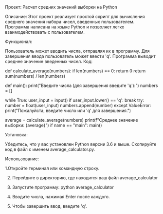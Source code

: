 Проект: Расчет средних значений выборки на Python

Описание: Этот проект реализует простой скрипт для вычисления среднего значения набора чисел, введенных пользователем. Программа написана на языке Python и позволяет легко взаимодействовать с пользователем.

Функционал:

Пользователь может вводить числа, отправляя их в программу.
Для завершения ввода пользователь может ввести 'q'.
Программа выводит среднее значение введенных чисел.
Код:

def calculate_average(numbers): if len(numbers) == 0: return 0 return sum(numbers) / len(numbers)

def main(): print("Введите числа (для завершения введите 'q'):") numbers = []

while True:
    user_input = input()
    if user_input.lower() == 'q':
        break
    try:
        number = float(user_input)
        numbers.append(number)
    except ValueError:
        print("Пожалуйста, введите число или 'q' для завершения.")

average = calculate_average(numbers)
print(f"Среднее значение выборки: {average}")
if name == "main": main()

Установка:

Убедитесь, что у вас установлен Python версии 3.6 и выше.
Скопируйте код в файл с именем average_calculator.py.

Использование:

1.Откройте терминал или командную строку.

2. Перейдите в директорию, где находится ваш файл average_calculator

3. Запустите программу: python average_calculator

4. Вводите числа, нажимая Enter после каждого.

5. Чтобы завершить ввод, введите 'q'.
